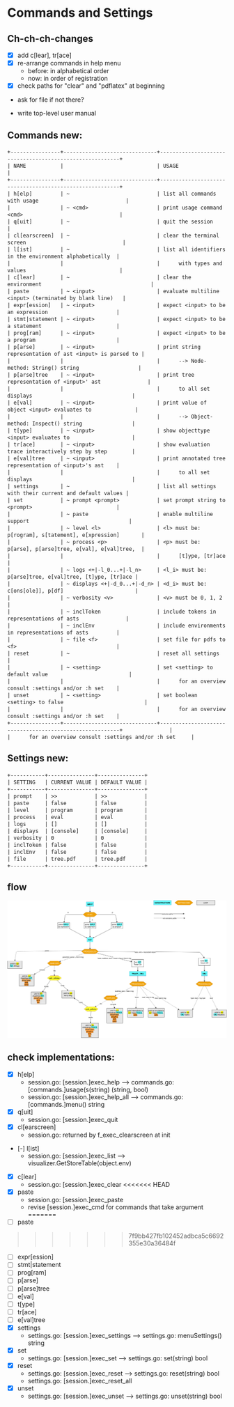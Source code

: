 # Commands and Settings



## Ch-ch-ch-changes

- [X] add c[lear], tr[ace]
- [X] re-arrange commands in help menu
  - before: in alphabetical order
  - now: in order of registration
- [X] check paths for "clear" and "pdflatex" at beginning
- ask for file if not there?

- write top-level user manual


## Commands new:

```
+----------------+------------------------------+---------------------------------------------------------+
| NAME           |                              | USAGE                                                   |
+----------------+------------------------------+---------------------------------------------------------+
| h[elp]         | ~                            | list all commands with usage                            |
|                | ~ <cmd>                      | print usage command <cmd>                               |
| q[uit]         | ~                            | quit the session                                        |
| cl[earscreen]  | ~                            | clear the terminal screen                               |
| l[ist]         | ~                            | list all identifiers in the environment alphabetically  |
|                |                              |      with types and values                              |
| c[lear]        | ~                            | clear the environment                                   |
| paste          | ~ <input>                    | evaluate multiline <input> (terminated by blank line)   |
| expr[ession]   | ~ <input>                    | expect <input> to be an expression                      |
| stmt|statement | ~ <input>                    | expect <input> to be a statement                        |
| prog[ram]      | ~ <input>                    | expect <input> to be a program                          |
| p[arse]        | ~ <input>                    | print string representation of ast <input> is parsed to |
|                |                              |      --> Node-method: String() string                   |
| p[arse]tree    | ~ <input>                    | print tree representation of <input>' ast               |
|                |                              |      to all set displays                                |
| e[val]         | ~ <input>                    | print value of object <input> evaluates to              |
|                |                              |      --> Object-method: Inspect() string                |
| t[ype]         | ~ <input>                    | show objecttype <input> evaluates to                    |
| tr[ace]        | ~ <input>                    | show evaluation trace interactively step by step        |
| e[val]tree     | ~ <input>                    | print annotated tree representation of <input>'s ast    |
|                |                              |      to all set displays                                |
| settings       | ~                            | list all settings with their current and default values |
| set            | ~ prompt <prompt>            | set prompt string to <prompt>                           |
|                | ~ paste                      | enable multiline support                                |
|                | ~ level <l>                  | <l> must be: p[rogram], s[tatement], e[xpression]       |
|                | ~ process <p>                | <p> must be: p[arse], p[arse]tree, e[val], e[val]tree,  |
|                |                              |      [t]ype, [tr]ace                                    |
|                | ~ logs <+|-l_0...+|-l_n>     | <l_i> must be: p[arse]tree, e[val]tree, [t]ype, [tr]ace |
|                | ~ displays <+|-d_0...+|-d_n> | <d_i> must be: c[ons[ole]], p[df]                       |
|                | ~ verbosity <v>              | <v> must be 0, 1, 2                                     |
|                | ~ inclToken                  | include tokens in representations of asts               |
|                | ~ inclEnv                    | include environments in representations of asts         |
|                | ~ file <f>                   | set file for pdfs to <f>                                |
| reset          | ~                            | reset all settings                                      |
|                | ~ <setting>                  | set <setting> to default value                          |
|                |                              |      for an overview consult :settings and/or :h set    |
| unset          | ~ <setting>                  | set boolean <setting> to false                          |
|                |                              |      for an overview consult :settings and/or :h set    |
+----------------+------------------------------+---------------------------------------------------------+               |                   |      for an overview consult :settings and/or :h set     |

```

## Settings new:

```
+-----------+---------------+---------------+
| SETTING   | CURRENT VALUE | DEFAULT VALUE |
+-----------+---------------+---------------+
| prompt    | >>            | >>            |
| paste     | false         | false         |
| level     | program       | program       |
| process   | eval          | eval          |
| logs      | []            | []            |
| displays  | [console]     | [console]     |
| verbosity | 0             | 0             |
| inclToken | false         | false         |
| inclEnv   | false         | false         |
| file      | tree.pdf      | tree.pdf      |
+-----------+---------------+---------------+
```

## flow

![Flow](assets/images/flow.png)


## check implementations:

- [X] h[elp]
  - session.go: [session.]exec_help     --> commands.go: [commands.]usage(s(string) (string, bool)
  - session.go: [session.]exec_help_all --> commands.go: [commands.]menu() string
- [X] q[uit]
  - session.go: [session.]exec_quit
- [X] cl[earscreen]
  - session.go: returned by f_exec_clearscreen at init
- [-] l[ist]
  - session.go: [session.]exec_list --> visualizer.GetStoreTable(object.env)
- [X] c[lear]
  - session.go: [session.]exec_clear
<<<<<<< HEAD
- [X] paste
  - session.go: [session.]exec_paste 
  + revise [session.]exec_cmd for commands that take argument
=======
- [ ] paste
>>>>>>> 7f9bb427fb102452adbca5c6692355e30a36484f
- [ ] expr[ession]
- [ ] stmt|statement
- [ ] prog[ram]
- [ ] p[arse]
- [ ] p[arse]tree
- [ ] e[val]
- [ ] t[ype]
- [ ] tr[ace]
- [ ] e[val]tree
- [X] settings
  - settings.go: [session.]exec_settings --> settings.go: menuSettings() string
- [X] set
  - settings.go: [session.]exec_set --> settings.go: set(string) bool
- [X] reset
  - settings.go: [session.]exec_reset --> settings.go: reset(string) bool
  - settings.go: [session.]exec_reset_all 
- [X] unset
  - settings.go: [session.]exec_unset --> settings.go: unset(string) bool
